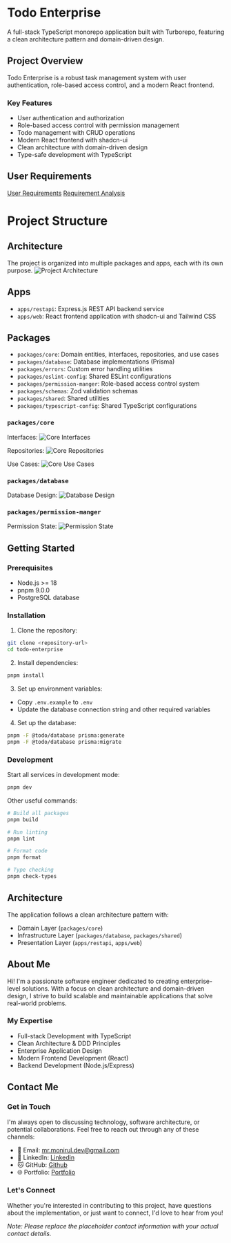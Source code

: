 # Todo Enterprise

A full-stack TypeScript monorepo application built with Turborepo, featuring a clean architecture pattern and domain-driven design.

## Project Overview

Todo Enterprise is a robust task management system with user authentication, role-based access control, and a modern React frontend.

### Key Features

- User authentication and authorization
- Role-based access control with permission management
- Todo management with CRUD operations
- Modern React frontend with shadcn-ui
- Clean architecture with domain-driven design
- Type-safe development with TypeScript

## User Requirements

[User Requirements](/docs/srs/Requirements.pdf)
[Requirement Analysis](/docs/srs/SRS_Analysis.pdf)

# Project Structure

## Architecture

The project is organized into multiple packages and apps, each with its own purpose.
![Project Architecture](/docs/images/architecture.png "Todo Enterprise Architecture")

## Apps

- `apps/restapi`: Express.js REST API backend service
- `apps/web`: React frontend application with shadcn-ui and Tailwind CSS

## Packages

- `packages/core`: Domain entities, interfaces, repositories, and use cases
- `packages/database`: Database implementations (Prisma)
- `packages/errors`: Custom error handling utilities
- `packages/eslint-config`: Shared ESLint configurations
- `packages/permission-manger`: Role-based access control system
- `packages/schemas`: Zod validation schemas
- `packages/shared`: Shared utilities
- `packages/typescript-config`: Shared TypeScript configurations

### `packages/core`

Interfaces:
![Core Interfaces](/docs/images/interfaces.png "Core Interfaces")

Repositories:
![Core Repositories](/docs/images/repository_interface.png "Core Repositories")

Use Cases:
![Core Use Cases](/docs/images/use_cases_list.png "Core Use Cases")

### `packages/database`

Database Design:
![Database Design](/docs/images/database_design.png "Database Design")

### `packages/permission-manger`

Permission State:
![Permission State](/docs/images/permission_flow.png "Permission State")

## Getting Started

### Prerequisites

- Node.js >= 18
- pnpm 9.0.0
- PostgreSQL database

### Installation

1. Clone the repository:

```sh
git clone <repository-url>
cd todo-enterprise
```

2. Install dependencies:

```sh
pnpm install
```

3. Set up environment variables:

- Copy `.env.example` to `.env`
- Update the database connection string and other required variables

4. Set up the database:

```sh
pnpm -F @todo/database prisma:generate
pnpm -F @todo/database prisma:migrate
```

### Development

Start all services in development mode:

```sh
pnpm dev
```

Other useful commands:

```sh
# Build all packages
pnpm build

# Run linting
pnpm lint

# Format code
pnpm format

# Type checking
pnpm check-types
```

## Architecture

The application follows a clean architecture pattern with:

- Domain Layer (`packages/core`)
- Infrastructure Layer (`packages/database`, `packages/shared`)
- Presentation Layer (`apps/restapi`, `apps/web`)

## About Me

Hi! I'm a passionate software engineer dedicated to creating enterprise-level solutions. With a focus on clean architecture and domain-driven design, I strive to build scalable and maintainable applications that solve real-world problems.

### My Expertise

- Full-stack Development with TypeScript
- Clean Architecture & DDD Principles
- Enterprise Application Design
- Modern Frontend Development (React)
- Backend Development (Node.js/Express)

## Contact Me

### Get in Touch

I'm always open to discussing technology, software architecture, or potential collaborations. Feel free to reach out through any of these channels:

- 📧 Email: mr.monirul.dev@gmail.com
- 💼 LinkedIn: [Linkedin](https://www.linkedin.com/in/codemonkmi/)
- 🐱 GitHub: [Github](https://github.com/CodeMonkMI)
- 🌐 Portfolio: [Portfolio](https://codemonkmi.vercel.app/)

### Let's Connect

Whether you're interested in contributing to this project, have questions about the implementation, or just want to connect, I'd love to hear from you!

_Note: Please replace the placeholder contact information with your actual contact details._
